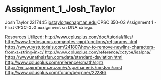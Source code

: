 # Assignment_1_Josh_Taylor

Josh Taylor
2317445
jostaylor@chapman.edu
CPSC 350-03
Assignment 1 - First CPSC-350 assignment on DNA strings.

Resources Utilized:
http://www.cplusplus.com/doc/tutorial/files/
http://www.fredosaurus.com/notes-cpp/functions/refparams.html
https://www.systutorials.com/241807/how-to-remove-newline-characters-from-a-string-in-c/
http://www.cplusplus.com/reference/cctype/isalpha/
https://www.mathsisfun.com/data/standard-deviation.html
http://www.cplusplus.com/reference/cmath/sqrt/
https://en.cppreference.com/w/cpp/numeric/random/rand
http://www.cplusplus.com/forum/beginner/22286/
